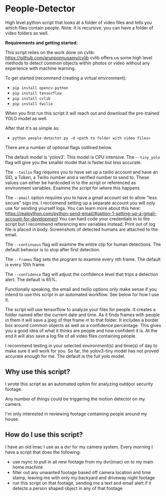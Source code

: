 # People-Detector
High level python script that looks at a folder of video files and tells you which files contain people. Note: It is recursive. you can have a folder of video folders as well. 

**Requirements and getting started:**

This script relies on the work done on cvlib: https://github.com/arunponnusamy/cvlib
cvlib offers us some high level methods to detect common objects within photos or video without any experience with machine learning.

To get started (recommend creating a virtual environment):
- `pip install opencv-python`
- `pip install tensorflow`
- `pip install cvlib`
- `pip install twilio`

When you first run this script it will reach out and download the pre-trained YOLO model as well.

After that it's as simple as:
- `python people-detector.py -d <path to folder with video files>`

There are a number of optional flags outlined below.

The default model is 'yolov3'. This model is CPU intensive. The `--tiny_yolo` flag will give you the smaller model that is faster but less accurate.

The `--twilio` flag requires you to have set up a twilio account and have an SID, a Token, a Twilio number and a verified number to send to. These values can either be hardcoded in to the script or referenced as environment variables. Examine the script for where this happens.

The `--email` option requires you to have a gmail account set to allow "less secure" sign ins. I reccomend setting up a separate account you will only use for sending yourself logs. You can learn more about this here:
https://realpython.com/python-send-email/#option-1-setting-up-a-gmail-account-for-development
You can hard code your credentials in to the script but I recommend referencing env variables instead. Print out of log file is placed in body. Screenshots of detected humans are attached to the email.

The `--continuous` flag will examine the entire clip for human detections. The default behavior is to stop after first detection. 

The `--frames` flag sets the program to examine every nth frame. The default is every 10th frame.

The `--confidence` flag will adjust the confidence level that trips a detection alert. The default is 65%.


Functionally speaking, the email and twilio options only make sense if you intend to use this script in an automated workflow. See below for how I use it. 

The script will use tensorflow to analyze your files for people. It creates a folder named after the current date and time. As it finds frames with people in them it will save a jpeg of that frame in to that folder. It includes a border box around common objects as well as a confidence percentage. This gives you a good idea of what it thinks are people and how confident it is. At the end it will also save a log file of all video files containing people. 

I recommend testing in your selected environment(s) and time(s) of day to make sure it will work for you. So far, the yolov3-tiny model has not proved accurate enough for me. The default is the full yolo model.
  
## Why use this script?
I wrote this script as an automated option for analyzing outdoor security footage. 

Any number of things could be triggering the motion detector on my camera.

I'm only interested in reviewing footage containing people around my house. 

## How do I use this script?
I have an old Imac I use as a dvr for my camera system. Every morning I have a script that does the following:
- use rsync to pull in all new footage from my dvr(imac) on to my main home machine
- filter out any unwanted footage based off camera location and time stamp, leaving me with only my backyard and driveway night footage
- run this script on that footage, sending me a text and email alert if it detects a person shaped object in any of that footage



